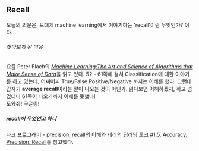 ## Recall

오늘의 의문은, 도대체 machine learning에서 이야기하는 'recall'이란 무엇인가? 이다.

###### 찾아보게 된 이유
요즘 Peter Flach의 [*Machine Learning:The Art and Science of Algorithms that Make Sense of Data*](https://www.amazon.com/Machine-Learning-Science-Algorithms-Sense/dp/1107422221)을 읽고 있다. 
52 - 61쪽에 걸쳐 Classification에 대한 이야기를 하고 있는데, 어찌어찌 True/False Positive/Negative 까지는 이해를 했다.
그런데 갑자기 **average recall**이라는 말이 나오는 것이 아닌가. 읽다보면 이해하겠지, 하고 넘겼더니 61쪽이 나오기까지 이해를 못했다! 
<br>도와줘! 구글링!

##### recall이 무엇인고 하니 

[다크 프로그래머 - precision, recall의 이해](http://darkpgmr.tistory.com/162)와
[테리의 딥러닝 토크 #1.5. Accuracy, Precision, Recall](https://youtu.be/1jboC7nWnfM)를 참고했다.

